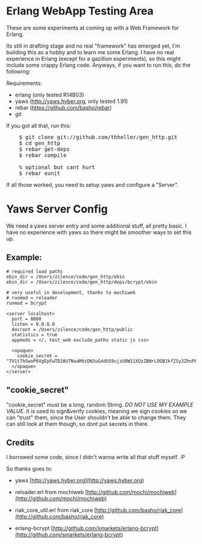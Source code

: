 # Erlang WebApp Testing Area

These are some experiments at coming up with a Web Framework for Erlang.

Its still in drafting stage and no real "framework" has emerged yet,
I'm building this as a hobby and to learn me some Erlang. I have no real
experience in Erlang (except for a gazillion experiments), so this might
include some crappy Erlang code. Anyways, if you want to run this, do the
following:

Requirements:

* erlang (only tested R14B03)
* yaws (http://yaws.hyber.org, only tested 1.91)
* rebar (https://github.com/basho/rebar) 
* git

If you got all that, run this:

<pre>
    $ git clone git://github.com/thheller/gen_http.git
    $ cd gen_http
    $ rebar get-deps
    $ rebar compile

    % optional but cant hurt
    $ rebar eunit
</pre>

If all those worked, you need to setup yaws and configure a "Server".

# Yaws Server Config

We need a yaws server entry and some additional stuff, all pretty basic.
I have no experience with yaws so there might be smoother ways to set this up.

## Example:

    # required load paths
    ebin_dir = /Users/zilence/code/gen_http/ebin
    ebin_dir = /Users/zilence/code/gen_http/deps/bcrypt/ebin

    # very useful in development, thanks to mochiweb
    # runmod = reloader
    runmod = bcrypt

    <server localhost>
      port = 8000
      listen = 0.0.0.0
      docroot = /Users/zilence/code/gen_http/public
      statistics = true
      appmods = </, test_web exclude_paths static js css>

      <opaque>
        cookie_secret = "TU1t7hSwoP6VgEpFwTD2AU7NaaMXzDN3uGddUS9ujzUOW11XOzZBNrLOGBJkfZSy3ZhnP8RSKpH8qEtq6QtOskh6CzK98nHbHxuQwOmAWSvppmDxuI12NINEfcALvi1K"
      </opaque>
    </server>


## "cookie_secret"

"cookie_secret" must be a long, random String. *DO NOT USE MY EXAMPLE VALUE*.
It is used to sign&verify cookies, meaning we sign cookies so we can "trust"
them, since the User shouldn't be able to change them. They can still look at
them though, so dont put secrets in there. 


## Credits

I borrowed some code, since I didn't wanna write all that stuff myself. :P

So thanks goes to:

* yaws
[http://yaws.hyber.org](http://yaws.hyber.org)

* reloader.erl from mochiweb
[http://github.com/mochi/mochiweb](http://github.com/mochi/mochiweb)

* riak_core_util.erl from riak_core
[http://github.com/basho/riak_core](http://github.com/basho/riak_core)

* erlang-bcrypt
[http://github.com/smarkets/erlang-bcrypt](http://github.com/smarkets/erlang-bcrypt)


